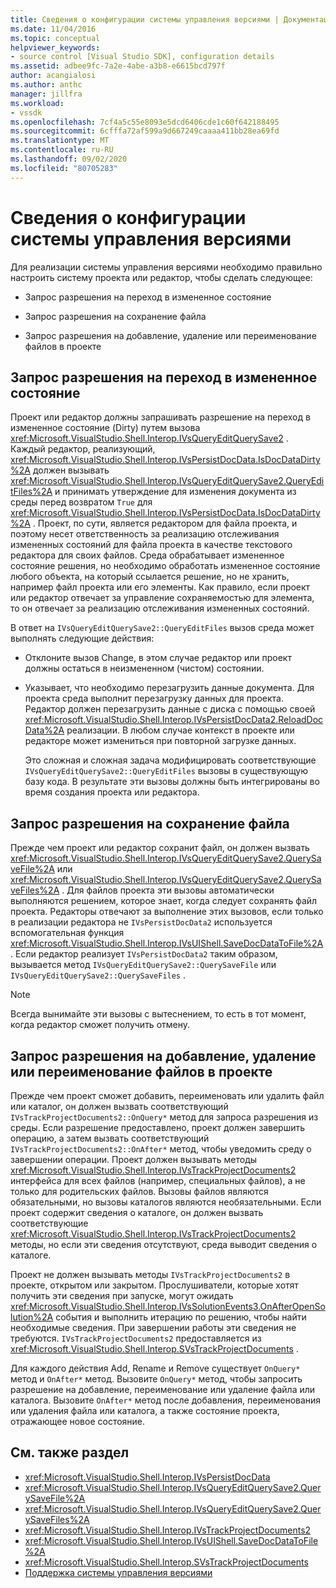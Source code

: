 ```yaml
---
title: Сведения о конфигурации системы управления версиями | Документация Майкрософт
ms.date: 11/04/2016
ms.topic: conceptual
helpviewer_keywords:
- source control [Visual Studio SDK], configuration details
ms.assetid: adbee9fc-7a2e-4abe-a3b8-e6615bcd797f
author: acangialosi
ms.author: anthc
manager: jillfra
ms.workload:
- vssdk
ms.openlocfilehash: 7cf4a5c55e8093e5dcd6406cde1c60f642188495
ms.sourcegitcommit: 6cfffa72af599a9d667249caaaa411bb28ea69fd
ms.translationtype: MT
ms.contentlocale: ru-RU
ms.lasthandoff: 09/02/2020
ms.locfileid: "80705283"
---
```

# <a name="source-control-configuration-details"></a>Сведения о конфигурации системы управления версиями
Для реализации системы управления версиями необходимо правильно настроить систему проекта или редактор, чтобы сделать следующее:

- Запрос разрешения на переход в измененное состояние

- Запрос разрешения на сохранение файла

- Запрос разрешения на добавление, удаление или переименование файлов в проекте

## <a name="request-permission-to-transition-to-changed-state"></a>Запрос разрешения на переход в измененное состояние
 Проект или редактор должны запрашивать разрешение на переход в измененное состояние (Dirty) путем вызова <xref:Microsoft.VisualStudio.Shell.Interop.IVsQueryEditQuerySave2> . Каждый редактор, реализующий, <xref:Microsoft.VisualStudio.Shell.Interop.IVsPersistDocData.IsDocDataDirty%2A> должен вызывать <xref:Microsoft.VisualStudio.Shell.Interop.IVsQueryEditQuerySave2.QueryEditFiles%2A> и принимать утверждение для изменения документа из среды перед возвратом `True` для <xref:Microsoft.VisualStudio.Shell.Interop.IVsPersistDocData.IsDocDataDirty%2A> . Проект, по сути, является редактором для файла проекта, и поэтому несет ответственность за реализацию отслеживания измененных состояний для файла проекта в качестве текстового редактора для своих файлов. Среда обрабатывает измененное состояние решения, но необходимо обработать измененное состояние любого объекта, на который ссылается решение, но не хранить, например файл проекта или его элементы. Как правило, если проект или редактор отвечает за управление сохраняемостью для элемента, то он отвечает за реализацию отслеживания измененных состояний.

 В ответ на `IVsQueryEditQuerySave2::QueryEditFiles` вызов среда может выполнять следующие действия:

- Отклоните вызов Change, в этом случае редактор или проект должны остаться в неизмененном (чистом) состоянии.

- Указывает, что необходимо перезагрузить данные документа. Для проекта среда выполнит перезагрузку данных для проекта. Редактор должен перезагрузить данные с диска с помощью своей <xref:Microsoft.VisualStudio.Shell.Interop.IVsPersistDocData2.ReloadDocData%2A> реализации. В любом случае контекст в проекте или редакторе может измениться при повторной загрузке данных.

  Это сложная и сложная задача модифицировать соответствующие `IVsQueryEditQuerySave2::QueryEditFiles` вызовы в существующую базу кода. В результате эти вызовы должны быть интегрированы во время создания проекта или редактора.

## <a name="request-permission-to-save-a-file"></a>Запрос разрешения на сохранение файла
 Прежде чем проект или редактор сохранит файл, он должен вызвать <xref:Microsoft.VisualStudio.Shell.Interop.IVsQueryEditQuerySave2.QuerySaveFile%2A> или <xref:Microsoft.VisualStudio.Shell.Interop.IVsQueryEditQuerySave2.QuerySaveFiles%2A> . Для файлов проекта эти вызовы автоматически выполняются решением, которое знает, когда следует сохранять файл проекта. Редакторы отвечают за выполнение этих вызовов, если только в реализации редактора не `IVsPersistDocData2` используется вспомогательная функция <xref:Microsoft.VisualStudio.Shell.Interop.IVsUIShell.SaveDocDataToFile%2A> . Если редактор реализует `IVsPersistDocData2` таким образом, вызывается метод `IVsQueryEditQuerySave2::QuerySaveFile` или `IVsQueryEditQuerySave2::QuerySaveFiles` .

> [!NOTE]
> Всегда вынимайте эти вызовы с вытеснением, то есть в тот момент, когда редактор сможет получить отмену.

## <a name="request-permission-to-add-remove-or-rename-files-in-the-project"></a>Запрос разрешения на добавление, удаление или переименование файлов в проекте
 Прежде чем проект сможет добавить, переименовать или удалить файл или каталог, он должен вызвать соответствующий `IVsTrackProjectDocuments2::OnQuery*` метод для запроса разрешения из среды. Если разрешение предоставлено, проект должен завершить операцию, а затем вызвать соответствующий `IVsTrackProjectDocuments2::OnAfter*` метод, чтобы уведомить среду о завершении операции. Проект должен вызывать методы <xref:Microsoft.VisualStudio.Shell.Interop.IVsTrackProjectDocuments2> интерфейса для всех файлов (например, специальных файлов), а не только для родительских файлов. Вызовы файлов являются обязательными, но вызовы каталогов являются необязательными. Если проект содержит сведения о каталоге, он должен вызвать соответствующие <xref:Microsoft.VisualStudio.Shell.Interop.IVsTrackProjectDocuments2> методы, но если эти сведения отсутствуют, среда выводит сведения о каталоге.

 Проект не должен вызывать методы `IVsTrackProjectDocuments2` в проекте, открытом или закрытом. Прослушиватели, которые хотят получить эти сведения при запуске, могут ожидать <xref:Microsoft.VisualStudio.Shell.Interop.IVsSolutionEvents3.OnAfterOpenSolution%2A> события и выполнить итерацию по решению, чтобы найти необходимые сведения. При завершении работы эти сведения не требуются. `IVsTrackProjectDocuments2` предоставляется из <xref:Microsoft.VisualStudio.Shell.Interop.SVsTrackProjectDocuments> .

 Для каждого действия Add, Rename и Remove существует `OnQuery*` метод и `OnAfter*` метод. Вызовите `OnQuery*` метод, чтобы запросить разрешение на добавление, переименование или удаление файла или каталога. Вызовите `OnAfter*` метод после добавления, переименования или удаления файла или каталога, а также состояние проекта, отражающее новое состояние.

## <a name="see-also"></a>См. также раздел

- <xref:Microsoft.VisualStudio.Shell.Interop.IVsPersistDocData>
- <xref:Microsoft.VisualStudio.Shell.Interop.IVsQueryEditQuerySave2.QuerySaveFile%2A>
- <xref:Microsoft.VisualStudio.Shell.Interop.IVsQueryEditQuerySave2.QuerySaveFiles%2A>
- <xref:Microsoft.VisualStudio.Shell.Interop.IVsTrackProjectDocuments2>
- <xref:Microsoft.VisualStudio.Shell.Interop.IVsUIShell.SaveDocDataToFile%2A>
- <xref:Microsoft.VisualStudio.Shell.Interop.SVsTrackProjectDocuments>
- [Поддержка системы управления версиями](../../extensibility/internals/supporting-source-control.md)
